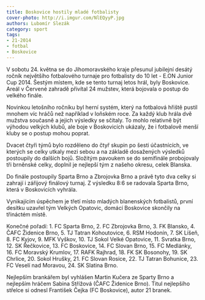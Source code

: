 ```yaml
---
title: Boskovice hostily mladé fotbalisty
cover-photo: http://i.imgur.com/NlEQyyP.jpg
authors: Lubomír Slezák
category: sport
tags: 
- 21-2014
- fotbal
- Boskovice
---
```

V sobotu 24. května se do Jihomoravského kraje přesunul jubilejní desátý ročník největšího fotbalového turnaje pro fotbalisty do 10 let - E.ON Junior Cup 2014. Šestým místem, kde se tento turnaj letos hrál, byly Boskovice. Areál v Červené zahradě přivítal 24 mužstev, která bojovala o postup do velkého finále.

Novinkou letošního ročníku byl herní systém, který na fotbalová hřiště pustil mnohem víc hráčů než například v loňském roce. Za každý klub hrála dvě mužstva současně a jejich výsledky se sčítaly. To mohlo relativně být výhodou velkých klubů, ale boje v Boskovicích ukázaly, že i fotbalově menší kluby se o postup mohou poprat.

Dvacet čtyři týmů bylo rozděleno do čtyř skupin po šesti účastnících, ve kterých se celky utkaly mezi sebou a na základě dosažených výsledků postoupily do dalších bojů. Složitým pavoukem se do semifinále probojovaly tři brněnské celky, doplnil je nejlepší tým z našeho okresu, celek Blanska.

Do finále postoupily Sparta Brno a Zbrojovka Brno a právě tyto dva celky si zahrají i zářijový finálový turnaj. Z výsledku 8:6 se radovala Sparta Brno, která v Boskovicích vyhrála.

Vynikajícím úspěchem je třetí místo mladých blanenských fotbalistů, první desítku uzavřel tým Velkých Opatovic, domácí Boskovice skončily na třináctém místě.

Konečné pořadí: 1. FC Sparta Brno, 2. FC Zbrojovka Brno, 3. FK Blansko, 4. ČAFC Židenice Brno, 5. TJ Tatran Kohoutovice, 6. RSM Hodonín, 7. SK Líšeň, 8. FC Kyjov, 9. MFK Vyškov, 10. TJ Sokol Velké Opatovice, 11. Svratka Brno, 12. SK Řečkovice, 13. FC Boskovice, 14. FC Slovan Brno, 15. FC Medlánky, 16. FC Moravský Krumlov, 17. RAFK Rajhrad, 18. FK SK Bosonohy, 19. SK Chrlice, 20. Sokol Hrušky, 21. FC Slovan Rosice, 22. TJ Tatran Bohunice, 23. FC Veselí nad Moravou, 24. SK Slatina Brno.

Nejlepším brankářem byl vyhlášen Martin Kučera ze Sparty Brno a nejlepším hráčem Sabina Střížová (ČAFC Židenice Brno). Titul nejlepšího střelce si odnesl František Čejka (FC Boskovice), autor 21 branek.


